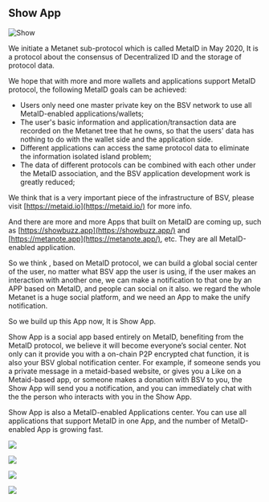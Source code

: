 ## Show App

![Show](https://github.com/showMoneyapp/Show/blob/master/res/top_en.png)

We initiate a Metanet sub-protocol which is called MetaID in May 2020, It is a protocol about the consensus of Decentralized ID and the storage of protocol data.

We hope that with more and more wallets and applications support MetaID protocol, the following MetaID goals can be achieved:

- Users only need one master private key on the BSV network to use all MetaID-enabled applications/wallets;
- The user's basic information and application/transaction data are recorded on the Metanet tree that he owns, so that the users' data has nothing to do with the wallet side and the application side.
- Different applications can access the same protocol data to eliminate the information isolated island problem;
- The data of different protocols can be combined with each other under the MetaID association, and the BSV application development work is greatly reduced;

We think that is a very important piece of the infrastructure of BSV, please visit [https://metaid.io](https://metaid.io/) for more info.

And there are more and more Apps that built on MetaID are coming up, such as [https://showbuzz.app](https://showbuzz.app/) and [https://metanote.app](https://metanote.app/), etc. They are all MetaID-enabled application.

So we think , based on MetaID protocol, we can build a global social center of the user, no matter what BSV app the user is using, if the user makes an interaction with another one, we can make a notification to that one by an APP based on MetaID, and people can social on it also. we regard the whole Metanet is a huge social platform, and we need an App to make the unify notification.

So we build up this App now, It is Show App.



Show App is a social app based entirely on MetaID, benefiting from the MetaID protocol, we believe it will become everyone’s social center. Not only can it provide you with a on-chain P2P encrypted chat function, it is also your BSV global notification center. For example, if someone sends you a private message in a metaid-based website, or gives you a Like on a Metaid-based app, or someone makes a donation with BSV to you, the Show App will send you a notification, and you can immediately chat with the the person who interacts with you in the Show App.

Show App is also a MetaID-enabled Applications center. You can use all applications that support MetaID in one App, and the number of MetaID-enabled App is growing fast.



![](https://github.com/showMoneyapp/Show/blob/master/res/1.png)

![](https://github.com/showMoneyapp/Show/blob/master/res/2.png)

![](https://github.com/showMoneyapp/Show/blob/master/res/3.png)

![](https://github.com/showMoneyapp/Show/blob/master/res/4.png)





